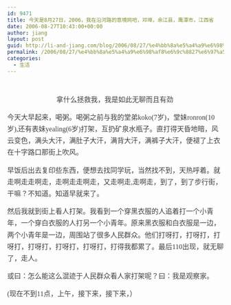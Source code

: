 ```yaml
---
id: 9471
title: 今天是8月27日，2006，我在沿河路的意境网吧，邓埠，余江县，鹰潭市，江西省
date: 2006-08-27T10:43:00+00:00
author: jiang
layout: post
guid: http://li-and-jiang.com/blog/2006/08/27/%e4%bb%8a%e5%a4%a9%e6%98%af8%e6%9c%8827%e6%97%a5%ef%bc%8c2006%ef%bc%8c%e6%88%91%e5%9c%a8%e6%b2%bf%e6%b2%b3%e8%b7%af%e7%9a%84%e6%84%8f%e5%a2%83%e7%bd%91%e5%90%a7%ef%bc%8c%e9%82%93%e5%9f%a0%ef%bc%8c/
permalink: /2006/08/27/%e4%bb%8a%e5%a4%a9%e6%98%af8%e6%9c%8827%e6%97%a5%ef%bc%8c2006%ef%bc%8c%e6%88%91%e5%9c%a8%e6%b2%bf%e6%b2%b3%e8%b7%af%e7%9a%84%e6%84%8f%e5%a2%83%e7%bd%91%e5%90%a7%ef%bc%8c%e9%82%93%e5%9f%a0%ef%bc%8c/
categories:
  - 生活
---
```

<p align="center">
  <span lang="EN-US" style="font-size:9.5pt;color:#404040;line-height:170%;font-family:Verdana"><font size="2"></font></span>
</p>

<p align="center">
  <span style="font-size:12pt;color:#404040;line-height:170%;font-family:宋体"></span><font size="2"> </font>
</p>

<p align="center">
  <font size="2"><span style="font-size:12pt;color:#404040;line-height:170%;font-family:宋体">拿什么拯救我，我是如此无聊而且有劲</span><span lang="EN-US" style="font-size:9.5pt;color:#404040;line-height:170%;font-family:Verdana"> </span></font>
</p>

<p align="left">
  <font size="2"><span style="font-size:12pt;color:#404040;line-height:170%;font-family:宋体">今天大早起来，喝粥。喝粥之前与我的堂弟</span><span lang="EN-US" style="font-size:12pt;color:#404040;line-height:170%;font-family:Verdana">koko(7</span><span style="font-size:12pt;color:#404040;line-height:170%;font-family:宋体">岁</span><span lang="EN-US" style="font-size:12pt;color:#404040;line-height:170%;font-family:Verdana">)</span><span style="font-size:12pt;color:#404040;line-height:170%;font-family:宋体">，堂妹</span><span lang="EN-US" style="font-size:12pt;color:#404040;line-height:170%;font-family:Verdana">ronron(10</span><span style="font-size:12pt;color:#404040;line-height:170%;font-family:宋体">岁</span><span lang="EN-US" style="font-size:12pt;color:#404040;line-height:170%;font-family:Verdana">),</span><span style="font-size:12pt;color:#404040;line-height:170%;font-family:宋体">还有表妹</span><span lang="EN-US" style="font-size:12pt;color:#404040;line-height:170%;font-family:Verdana">yealing(6</span><span style="font-size:12pt;color:#404040;line-height:170%;font-family:宋体">岁</span><span lang="EN-US" style="font-size:12pt;color:#404040;line-height:170%;font-family:Verdana">)</span><span style="font-size:12pt;color:#404040;line-height:170%;font-family:宋体">打架，互扔矿</span><span style="font-size:12pt;color:#404040;line-height:170%;font-family:宋体">泉水瓶子。直打得天昏地暗，风云变色，满头大汗，满肚子大汗，满背大汗，满裤子大汗，便褪了上衣在十字路口那</span><span style="font-size:12pt;color:#404040;line-height:170%;font-family:宋体">街上吹风。</span><span lang="EN-US" style="font-size:9.5pt;color:#404040;line-height:170%;font-family:Verdana"> </span></font>
</p>

<p align="left">
  <font size="2"><span style="font-size:12pt;color:#404040;line-height:170%;font-family:宋体">早饭后出去复印些东西，便想去找同学玩，当然找不到，天热呼着。就走啊走走啊走，走啊走走啊走，又走啊走</span><span lang="EN-US" style="font-size:12pt;color:#404040;line-height:170%;font-family:Verdana">,走</span><span style="font-size:12pt;color:#404040;line-height:170%;font-family:宋体">啊走，到了，到了步行街，干嘛？不知道。知道早就来了。</span></font>
</p>

<p align="left">
  <font size="2"><span style="font-size:12pt;color:#404040;line-height:170%;font-family:宋体">然后我就到街上看人打架。我看到一个穿黑衣服的人追着打一个小青年，一个穿白衣服的人打另一个小青年。原来</span><span style="font-size:12pt;color:#404040;line-height:170%;font-family:宋体">黑衣服和白衣服是一边，两个小青年是一边，周围站了很多人民群众。他们打呀打，打呀打，打呀打，打呀打，</span><span style="font-size:12pt;color:#404040;line-height:170%;font-family:宋体">打呀打，打呀打，打得我都累了。最后</span><span lang="EN-US" style="font-size:12pt;color:#404040;line-height:170%;font-family:Verdana">110</span><span style="font-size:12pt;color:#404040;line-height:170%;font-family:宋体">出现，就无聊了，走人。</span><span lang="EN-US" style="font-size:9.5pt;color:#404040;line-height:170%;font-family:Verdana"> </span></font>
</p>

<p align="left">
  <font size="2"><span style="font-size:12pt;color:#404040;line-height:170%;font-family:宋体">或曰：怎么能这么混迹于人民群众看人家打架呢？曰：我是观察家。</span><span lang="EN-US" style="font-size:9.5pt;color:#404040;line-height:170%;font-family:Verdana"> </span></font>
</p>

<p align="left">
  <font size="2"><span style="font-size:12pt;color:#404040;line-height:170%;font-family:宋体">(现在不到</span><span lang="EN-US" style="font-size:12pt;color:#404040;line-height:170%;font-family:Verdana">11</span><span style="font-size:12pt;color:#404040;line-height:170%;font-family:宋体">点，上午，接下来，接下来，）</span><span lang="EN-US"><font face="Times New Roman" color="#000000"> </font></span></font>
</p>